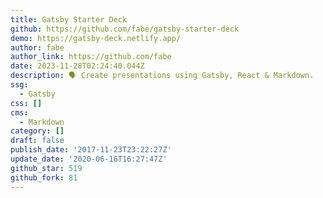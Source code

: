```yaml
---
title: Gatsby Starter Deck
github: https://github.com/fabe/gatsby-starter-deck
demo: https://gatsby-deck.netlify.app/
author: fabe
author_link: https://github.com/fabe
date: 2023-11-28T02:24:40.044Z
description: 🗣 Create presentations using Gatsby, React & Markdown.
ssg:
  - Gatsby
css: []
cms:
  - Markdown
category: []
draft: false
publish_date: '2017-11-23T23:22:27Z'
update_date: '2020-06-16T16:27:47Z'
github_star: 519
github_fork: 81
---
```

